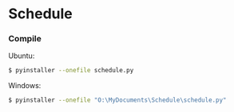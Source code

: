 # Schedule
### Compile
Ubuntu:
```sh
$ pyinstaller --onefile schedule.py
```

Windows:
```sh
$ pyinstaller --onefile "O:\MyDocuments\Schedule\schedule.py"
```
